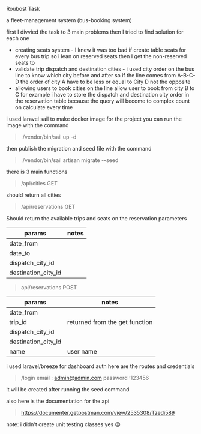 Roubost Task

a fleet-management system (bus-booking
system)

first I divvied the task to 3 main problems then I tried to find solution for each one 
* creating seats system - I knew it was too bad if create table seats for every bus trip so i lean on reserved seats then I get the non-reserved seats to 
* validate trip dispatch and destination cities - i used city order on the bus line to know which city before and after so if the line comes from A-B-C-D the order of city A have to be less or equal to City D not the opposite  
* allowing users to book cities on the line allow user to book from city B to C for example i have to store the dispatch and destination city order in the reservation table because the query will become to complex count on calculate every time 

i used laravel sail to make docker image for the project you can run the image with the command 
>  ./vendor/bin/sail up -d

then publish the migration and seed file with the command

>  ./vendor/bin/sail artisan migrate --seed

there is 3 main functions
> /api/cities GET

should return all cities

> /api/reservations GET

Should return the available trips and seats on the reservation parameters

params |notes
-------|--------
date_from |
date_to |
dispatch_city_id |
destination_city_id |

> api/reservations POST

params | notes
-------|------
date_from |
trip_id | returned from the get function
dispatch_city_id |
destination_city_id |
name| user name

i used laravel/breeze for dashboard auth
here are the routes and credentials
> /login
>email : admin@admin.com
> password :123456

it will be created after running the seed command 

also here is the documentation for the api
> https://documenter.getpostman.com/view/2535308/Tzedi589


note: i didn't create unit testing classes yes 😥
